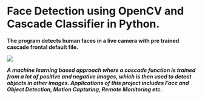 # Face Detection using OpenCV and Cascade Classifier in Python.

**The program detects human faces in a live camera with pre trained cascade frontal default file.**

<img align="center" src="https://media-exp1.licdn.com/dms/image/C5622AQE-nXIo9KBSQg/feedshare-shrink_800/0/1619297043684?e=1626912000&v=beta&t=-zfYeJXujPhw_ldVJRzMB7DDt_0AG9_7Zb7Gd1NoIL8" />

***A machine learning based approach where a cascade function is trained from a lot of positive and negative images, which is then used to detect objects in other images.
Applications of this project includes Face and Object Detection, Motion Capturing, Remote Monitoring etc.***

